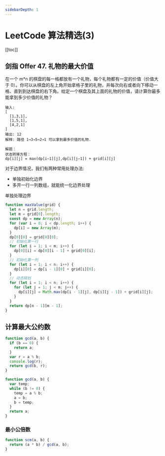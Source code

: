 ```yaml
---
sidebarDepth: 1
---
```


# LeetCode 算法精选(3)

[[toc]]

## 剑指 Offer 47. 礼物的最大价值

在一个 m\*n 的棋盘的每一格都放有一个礼物，每个礼物都有一定的价值（价值大于 0）。你可以从棋盘的左上角开始拿格子里的礼物，并每次向右或者向下移动一格、直到到达棋盘的右下角。给定一个棋盘及其上面的礼物的价值，请计算你最多能拿到多少价值的礼物？

```
输入:
[
  [1,3,1],
  [1,5,1],
  [4,2,1]
]
输出: 12
解释: 路径 1→3→5→2→1 可以拿到最多价值的礼物.
```

```
解题：
状态转移方程：
dp[i][j] = max(dp[i−1][j],dp[i][j−1]) + grid[i][j]
```

对于边界情况，我们有两种常用处理办法:

- 单独初始化边界
- 多开一行一列数组，就能统一化边界处理

单独处理边界

```js
function maxValue(grid) {
  let n = grid.length;
  let m = grid[0].length;
  const dp = new Array(n);
  for (var i = 0; i < dp.length; i++) {
    dp[i] = new Array(m);
  }
  dp[0][0] = grid[0][0];
  // 初始化第一行
  for (let i = 1; i < m; i++) {
    dp[0][i] = dp[0][i - 1] + grid[0][i];
  }
  // 初始化第一列
  for (let i = 1; i < n; i++) {
    dp[i][0] = dp[i - 1][0] + grid[i][0];
  }
  // 动态规划
  for (let i = 1; i < n; i++) {
    for (let j = 1; j < m; j++) {
      dp[i][j] = Math.max(dp[i - 1][j], dp[i][j - 1]) + grid[i][j];
    }
  }
  return dp[n - 1][m - 1];
}
```

## 计算最大公约数

```js
function gcd(a, b) {
  if (b == 0) {
    return a;
  }
  var r = a % b;
  console.log(r);
  return gcd(b, r);
}
```

```js
function gcd(a, b) {
  var temp;
  while (b != 0) {
    temp = a % b;
    a = b;
    b = temp;
  }
  return a;
}
```

### 最小公倍数

```js
function scm(a, b) {
  return (a * b) / gcd(a, b);
}
```
